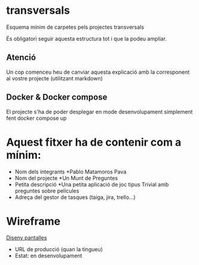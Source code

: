 # transversals
Esquema mínim de carpetes pels projectes transversals

És obligatori seguir aquesta estructura tot i que la podeu ampliar.

## Atenció
Un cop comenceu heu de canviar aquesta explicació amb la corresponent al vostre projecte (utilitzant markdown)

## Docker & Docker compose
El projecte s'ha de poder desplegar en mode desenvolupament simplement fent docker compose up

# Aquest fitxer ha de contenir com a mínim:
 * Nom dels integrants
   *Pablo Matamoros Pava
 * Nom del projecte
   *Un Munt de Preguntes
 * Petita descripció
   *Una petita aplicació de joc tipus Trivial amb preguntes sobre películes
 * Adreça del gestor de tasques (taiga, jira, trello...)
 # Wireframe
[Diseny pantalles](https://design.penpot.app/#/view/1ab1fa36-da8e-809d-8004-faf552eca0a0?page-id=1ab1fa36-da8e-809d-8004-faf552eca0a1&section=interactions&index=0&share-id=c04641ea-355e-80b8-8004-fd7cedc63171)
 * URL de producció (quan la tingueu)
 * Estat: en desenvolupament
